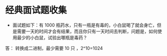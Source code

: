 # 经典面试题收集

- 面试题如下：有 1000 瓶药水，只有一瓶是有毒的，小白鼠喝了就会身亡，但是需要一天的时间才会有结果，而且你只有一天时间去判断，问题是，如何使用最少的小白鼠，试验出哪瓶是毒药？

答： 转换成二进制，最少需要 10 只 ，2^10=1024
